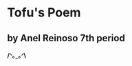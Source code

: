 <html>
    <body>
        <h1>Tofu's Poem</h1>
        <h2>by Anel Reinoso 7th period</h2>
        <p> <strong>/ᐠ｡ꞈ｡ᐟ\</strong> </p>
    </body>
</html>
